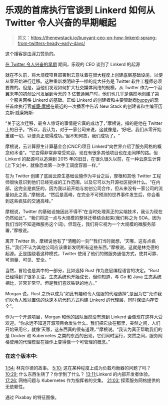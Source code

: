 # 乐观的首席执行官谈到 Linkerd 如何从 Twitter 令人兴奋的早期崛起

> 原文：<https://thenewstack.io/buoyant-ceo-on-how-linkerd-sprang-from-twitters-heady-early-days/>

这个播客是由[浮力](https://buoyant.io/)赞助的。

[在 Twitter 令人兴奋的早期](https://thenewstack.simplecast.com/episodes/buoyant-ceo-on-linkerds-origins-during-twitters-heady-early-days) 期间，乐观的 CEO 谈到了 Linkerd 的起源

就在不久前，将大规模项目部署到云意味着在很大程度上创建底层基础设施，以便从零开始进行迁移。这种重新发明轮子一样的庞大任务是 Twitter 软件工程师必须要做的。但是，当他们发现如何扩大社交媒体网络的规模，从 Twitter 作为一个羽翼未丰的初创公司发展到今天的 3 亿普通用户时，他们也几乎是偶然地创建了第一个服务网格 Linkerd 的基础。正如 Linkerd 的创建者和主要赞助商[buppy](https://buoyant.io/)的现任首席执行官[威廉·摩根](https://www.linkedin.com/in/wmorgan/)在最近的一次播客中告诉 New Stack 的创建者和主编亚历克斯·威廉姆斯:

“关于这次迁移，最令人惊讶的事情是它真的成功了，”摩根说，指的是他在 Twitter 上的日子。“所以，我认为，对于一家公司来说，这就像是，‘好吧，我们从零开始重建一切，以便真正取得成功。’但不知何故，我们成功了。"

摩根说，云计算原生计算基金会(CNCF)项目 Linkerd“向世界介绍了服务网格的概念和术语”。“它变得非常非常受欢迎，现在有很多其他项目也在走同样的路。但 Linkerd 的起源可以追溯到 2015 年的旧日，在很久很久以前，在一种云原生计算[上下文]中，就像恐龙第一次手工调度容器一样。”

在为 Twitter 创建了底层云原生基础设施作为平台之后，摩根和其他 Twitter 工程师很快意识到他们已经完成的工作范围，以及它可以为开源社区提供什么。“在内部，这完全是疯狂的，因为我以前开始与初创公司合作，但从来没有一家公司的流量如此之高，”摩根说。“然后是高峰，在完全不可预测的世界事件发生后，你会看到这些疯狂的交通高峰。”

摩根说，Twitter 的基础设施因此不得不“在当时处理真正的尖端技术，我认为现在仍然如此”。“我们将这一点与大规模的整体迁移结合起来(我们称之为 SOA，因为我们当时不知道微服务这个词)，但现在，我们将它视为一个大规模的微服务部署，”摩根说。

离开 Twitter 后，摩根说他有了“清醒的一刻”“我们当时就想，‘天哪，这有点疯狂。’“我们不认为其他公司应该重新发明所有这些东西，”摩根说。这就是林克德的起源。正是围绕着这种模式，Twitter 使用了他们的微服务通信方式，使其可靠、可测量、可见、安全。"

当然，冒险也是其中的一部分，比如选择 Rust 作为底层编程语言的决定。“Rust 已经得到了很多关注，生态系统也开始成长，但你知道，与 Go 和 Java 生态系统相比，非常非常早。但是我们喜欢铁锈的地方。”

Morgan 说，Rust 之所以成为“如此有趣和令人信服的代理选择”,是因为它“允许我们以令人难以置信的快速本机代码方式构建 Linkerd 的代理层，同时保证内存安全”。

作为一个开源项目，Morgan 和他的团队当然没有想到 Linkerd 会像现在这样大受欢迎。“你永远不知道开源项目会发生什么。我们把它放在那里，突然之间，人们开始采用它，就像‘天哪，这东西真的很有道理，’”摩根说。“我认为真正帮助我们的是 Docker 和 Kubernetes 之类的东西的出现，它们同时运行，突然之间，服务网格使用的代理模型在操作上变得像一个可管理的概念。”

### 在这个版本中:

[1:54:](https://thenewstack.simplecast.com/episodes/buoyant-ceo-on-linkerds-origins-during-twitters-heady-early-days?t=1:54) 林克尔德的故事。
[5:10:](https://thenewstack.simplecast.com/episodes/buoyant-ceo-on-linkerds-origins-during-twitters-heady-early-days?t=5:10) 这在某种程度上成为负载均衡器的问题了吗？
[10:29:](https://thenewstack.simplecast.com/episodes/buoyant-ceo-on-linkerds-origins-during-twitters-heady-early-days?t=10:29) 什么东西生锈了？你学到了什么？
[13:11:](https://thenewstack.simplecast.com/episodes/buoyant-ceo-on-linkerds-origins-during-twitters-heady-early-days?t=13:11)Linkerd 的内部开发者体验。
[17:26:](https://thenewstack.simplecast.com/episodes/buoyant-ceo-on-linkerds-origins-during-twitters-heady-early-days?t=17:26) 网络问题与 Kubernetes 作为指挥者的交集。
[21:03:](https://thenewstack.simplecast.com/episodes/buoyant-ceo-on-linkerds-origins-during-twitters-heady-early-days?t=21:03) 探索服务网格提供的无依赖性。

通过 Pixabay 的特征图像。

<svg xmlns:xlink="http://www.w3.org/1999/xlink" viewBox="0 0 68 31" version="1.1"><title>Group</title> <desc>Created with Sketch.</desc></svg>